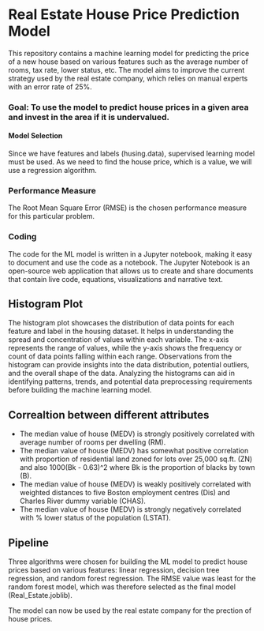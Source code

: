 # Real Estate House Price Prediction Model
This repository contains a machine learning model for predicting the price of a new house based on various features such as the average number of rooms, tax rate, lower status, etc.
The model aims to improve the current strategy used by the real estate company, which relies on manual experts with an error rate of 25%.

### Goal: To use the model to predict house prices in a given area and invest in the area if it is undervalued.

#### Model Selection
Since we have features and labels (husing.data), supervised learning model must be used. As we need to find the house price, which is a value, we will use a regression algorithm.

### Performance Measure
The Root Mean Square Error (RMSE) is the chosen performance measure for this particular problem.

### Coding
The code for the ML model is written in a Jupyter notebook, making it easy to document and use the code as a notebook. 
The Jupyter Notebook is an open-source web application that allows us to create and share documents that contain live code, equations, visualizations and narrative text.

## Histogram Plot
The histogram plot showcases the distribution of data points for each feature and label in the housing dataset.
It helps in understanding the spread and concentration of values within each variable.
The x-axis represents the range of values, while the y-axis shows the frequency or count of data points falling within each range.
Observations from the histogram can provide insights into the data distribution, potential outliers, and the overall shape of the data.
Analyzing the histograms can aid in identifying patterns, trends, and potential data preprocessing requirements before building the machine learning model.

## Correaltion between different attributes
- The median value of house (MEDV) is strongly positively correlated with average number of rooms per dwelling (RM). 
- The median value of house (MEDV) has somewhat positive correlation with proportion of residential land zoned for lots over 25,000 sq.ft. (ZN) and also 1000(Bk - 0.63)^2 where Bk is the proportion of blacks by town (B).
- The median value of house (MEDV) is weakly positively correlated with weighted distances to five Boston employment centres (Dis) and Charles River dummy variable (CHAS).
- The median value of house (MEDV) is strongly negatively correlated with % lower status of the population (LSTAT).

## Pipeline
Three algorithms were chosen for building the ML model to predict house prices based on various features: linear regression, decision tree regression, and random forest regression. 
The RMSE value was least for the random forest model, which was therefore selected as the final model (Real_Estate.joblib).

The model can now be used by the real estate company for the prection of house prices. 

